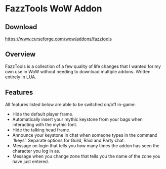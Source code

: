 # FazzTools WoW Addon

## Download

<https://www.curseforge.com/wow/addons/fazztools>

## Overview

FazzTools is a collection of a few quality of life changes that I wanted for my own use 
in WoW without needing to download multiple addons. Written entirely in LUA.

## Features

All features listed below are able to be switched on/off in-game:
* Hide the default player frame.
* Automatically insert your mythic keystone from your bags when interacting with the mythic font.
* Hide the talking head frame.
* Announce your keystone in chat when someone types in the command '!keys'. Separate options for Guild, Raid and Party chat.
* Message on login that tells you how many times the addon has seen the character you log in as.
* Message when you change zone that tells you the name of the zone you have just entered.
